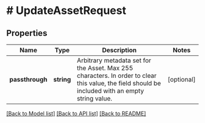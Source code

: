# # UpdateAssetRequest

## Properties

Name | Type | Description | Notes
------------ | ------------- | ------------- | -------------
**passthrough** | **string** | Arbitrary metadata set for the Asset. Max 255 characters. In order to clear this value, the field should be included with an empty string value. | [optional]

[[Back to Model list]](../../README.md#models) [[Back to API list]](../../README.md#endpoints) [[Back to README]](../../README.md)
